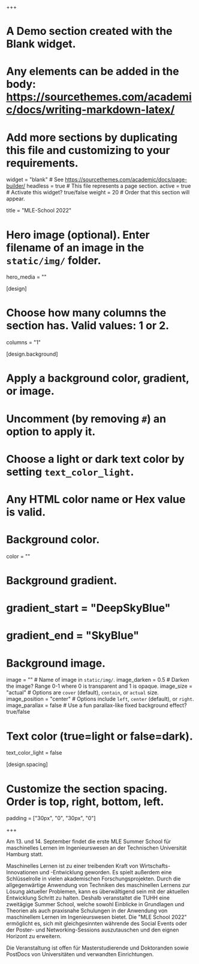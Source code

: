 +++
# A Demo section created with the Blank widget.
# Any elements can be added in the body: https://sourcethemes.com/academic/docs/writing-markdown-latex/
# Add more sections by duplicating this file and customizing to your requirements.

widget = "blank"  # See https://sourcethemes.com/academic/docs/page-builder/
headless = true  # This file represents a page section.
active = true  # Activate this widget? true/false
weight = 20  # Order that this section will appear.

title = "MLE-School 2022"

# Hero image (optional). Enter filename of an image in the `static/img/` folder.
hero_media = ""

[design]
  # Choose how many columns the section has. Valid values: 1 or 2.
  columns = "1"

  
[design.background]
  # Apply a background color, gradient, or image.
  #   Uncomment (by removing `#`) an option to apply it.
  #   Choose a light or dark text color by setting `text_color_light`.
  #   Any HTML color name or Hex value is valid.

  # Background color.
  color = ""
  
  # Background gradient.
  # gradient_start = "DeepSkyBlue"
  # gradient_end = "SkyBlue"
  
  # Background image.
  image = ""  # Name of image in `static/img/`.
  image_darken = 0.5  # Darken the image? Range 0-1 where 0 is transparent and 1 is opaque.
  image_size = "actual"  #  Options are `cover` (default), `contain`, or `actual` size.
  image_position = "center"  # Options include `left`, `center` (default), or `right`.
  image_parallax = false  # Use a fun parallax-like fixed background effect? true/false

  # Text color (true=light or false=dark).
  text_color_light = false

[design.spacing]
  # Customize the section spacing. Order is top, right, bottom, left.
  padding = ["30px", "0", "30px", "0"]



+++

Am 13. und 14. September findet die erste MLE Summer School für maschinelles Lernen im Ingenieurswesen an der Technischen Universität Hamburg statt.

Maschinelles Lernen ist zu einer treibenden Kraft von Wirtschafts-Innovationen und -Entwicklung geworden. Es spielt außerdem eine Schlüsselrolle in vielen akademischen Forschungsprojekten. Durch die allgegenwärtige Anwendung von Techniken des maschinellen Lernens zur Lösung aktueller Problemen, kann es überwältigend sein mit der aktuellen Entwicklung Schritt zu halten. Deshalb veranstaltet die TUHH eine zweitägige Summer School, welche sowohl Einblicke in Grundlagen und Theorien als auch praxisnahe Schulungen in der Anwendung von maschinellem Lernen im Ingenieurswesen bietet. Die "MLE School 2022" ermöglicht es, sich mit gleichgesinnten währende des Social Events oder der Poster- und Networking-Sessions auszutauschen und den eignen Horizont zu erweitern.

Die Veranstaltung ist offen für Masterstudierende und Doktoranden sowie PostDocs von Universitäten und verwandten Einrichtungen.
